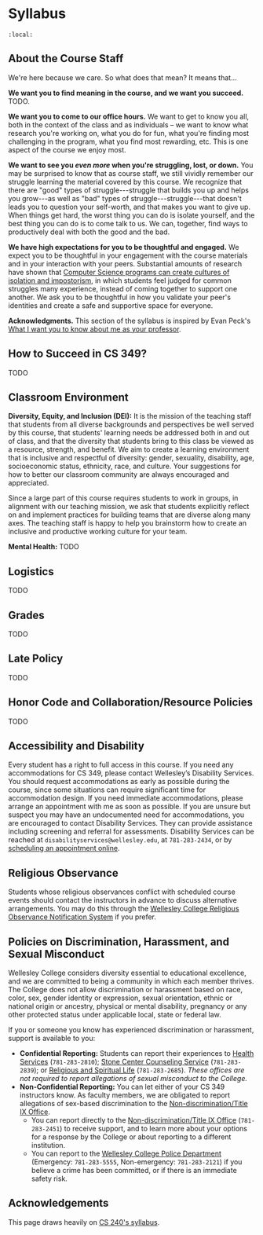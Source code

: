 # Syllabus


```{contents}
:local:
```


## About the Course Staff

We're here because we care. So what does that mean? It means that...

**We want you to find meaning in the course, and we want you succeed.** TODO.

**We want you to come to our office hours.** We want to get to know you all, both in the context of the class and as individuals – we want to know what research you're working on, what you do for fun, what you're finding most challenging in the program, what you find most rewarding, etc. This is one aspect of the course we enjoy most.

**We want to see you _even more_ when you're struggling, lost, or down.** You may be surprised to know that as course staff, we still vividly remember our struggle learning the material covered by this course. We recognize that there are "good" types of struggle---struggle that builds you up and helps you grow---as well as "bad" types of struggle---struggle---that doesn't leads you to question your self-worth, and that makes you want to give up. When things get hard, the worst thing you can do is isolate yourself, and the best thing you can do is to come talk to us. We can, together, find ways to productively deal with both the good and the bad.

**We have high expectations for you to be thoughtful and engaged.** We expect you to be thoughtful in your engagement with the course materials and in your interaction with your peers. Substantial amounts of research have shown that [Computer Science programs can create cultures of isolation and impostorism](https://courses.cs.washington.edu/courses/cse590e/02sp/defensive_20climate.pdf), in which students feel judged for common struggles many experience, instead of coming together to support one another. We ask you to be thoughtful in how you validate your peer's identities and create a safe and supportive space for everyone.

**Acknowledgments.** This section of the syllabus is inspired by Evan Peck's [What I want you to know about me as your professor](https://medium.com/bucknell-hci/what-i-want-you-to-know-about-me-as-your-professor-58c9c2e91e33).



## How to Succeed in CS 349?

TODO


## Classroom Environment

**Diversity, Equity, and Inclusion (DEI):** It is the mission of the teaching staff that students from all diverse backgrounds and perspectives be well served by this course, that students' learning needs be addressed both in and out of class, and that the diversity that students bring to this class be viewed as a resource, strength, and benefit. We aim to create a learning environment that is inclusive and respectful of diversity: gender, sexuality, disability, age, socioeconomic status, ethnicity, race, and culture. Your suggestions for how to better our classroom community are always encouraged and appreciated.

Since a large part of this course requires students to work in groups, in alignment with our teaching mission, we ask that students explicitly reflect on and implement practices for building teams that are diverse along many axes. The teaching staff is happy to help you brainstorm how to create an inclusive and productive working culture for your team.


**Mental Health:** TODO



## Logistics

TODO



## Grades

TODO



## Late Policy

TODO



## Honor Code and Collaboration/Resource Policies

TODO



## Accessibility and Disability

Every student has a right to full access in this course. If you need any accommodations for CS 349, please contact Wellesley’s Disability Services. You should request accommodations as early as possible during the course, since some situations can require significant time for accommodation design. If you need immediate accommodations, please arrange an appointment with me as soon as possible. If you are unsure but suspect you may have an undocumented need for accommodations, you are encouraged to contact Disability Services. They can provide assistance including screening and referral for assessments. Disability Services can be reached at `disabilityservices@wellesley.edu`, at `781-283-2434`, or by [scheduling an appointment online](https://www.wellesley.edu/disability).


## Religious Observance

Students whose religious observances conflict with scheduled course events should contact the instructors in advance to discuss alternative arrangements. You may do this through the [Wellesley College Religious Observance Notification System](https://webapps.wellesley.edu/religious_calendar/) if you prefer.



## Policies on Discrimination, Harassment, and Sexual Misconduct

Wellesley College considers diversity essential to educational excellence, and we are committed to being a community in which each member thrives. The College does not allow discrimination or harassment based on race, color, sex, gender identity or expression, sexual orientation, ethnic or national origin or ancestry, physical or mental disability, pregnancy or any other protected status under applicable local, state or federal law.

If you or someone you know has experienced discrimination or harassment, support is available to you:
* **Confidential Reporting:** Students can report their experiences to [Health Services](https://www.wellesley.edu/healthservice) (`781-283-2810`); [Stone Center Counseling Service](https://www.wellesley.edu/counseling) (`781-283-2839`); or [Religious and Spiritual Life](https://www.wellesley.edu/campuslife/community/religiousandspirituallife) (`781-283-2685`). *These offices are not required to report allegations of sexual misconduct to the College.*
* **Non-Confidential Reporting:** You can let either of your CS 349 instructors know. As faculty members, we are obligated to report allegations of sex-based discrimination to the [Non-discrimination/Title IX Office](https://www.wellesley.edu/administration/offices/titleix).
  * You can report directly to the [Non-discrimination/Title IX Office](https://www.wellesley.edu/administration/offices/titleix) (`781-283-2451`) to receive support, and to learn more about your options for a response by the College or about reporting to a different institution.
  * You can report to the [Wellesley College Police Department](https://www.wellesley.edu/police) (Emergency: `781-283-5555`, Non-emergency: `781-283-2121`) if you believe a crime has been committed, or if there is an immediate safety risk.


## Acknowledgements

This page draws heavily on [CS 240's syllabus](https://cs.wellesley.edu/~cs240/s24/about/).

